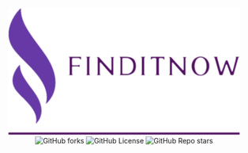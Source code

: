 <div align="center">
    <img src="assets/icon.png" height="256" alt="Icon" title="Icon of this project"/>
    <br>
    <img alt="GitHub forks" src="https://img.shields.io/github/forks/freitaseric/finditnow">
    <img alt="GitHub License" src="https://img.shields.io/github/license/freitaseric/finditnow">
    <img alt="GitHub Repo stars" src="https://img.shields.io/github/stars/freitaseric/finditnow">
</div>